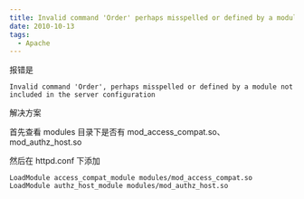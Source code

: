 ```yaml
---
title: Invalid command 'Order' perhaps misspelled or defined by a module not included in the server configuration
date: 2010-10-13
tags: 
  - Apache
---
```


报错是

```
Invalid command 'Order', perhaps misspelled or defined by a module not included in the server configuration
```

<!--more-->

解决方案

首先查看 modules 目录下是否有 mod_access_compat.so、mod_authz_host.so

然后在 httpd.conf 下添加

```
LoadModule access_compat_module modules/mod_access_compat.so
LoadModule authz_host_module modules/mod_authz_host.so
```
